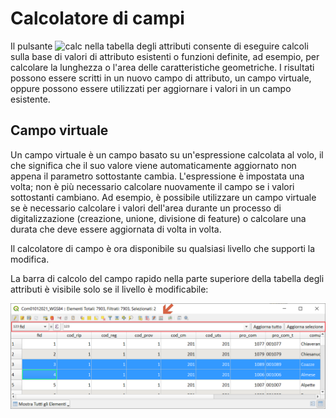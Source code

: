 # Calcolatore di campi

Il pulsante ![calc](https://docs.qgis.org/testing/en/_images/mActionCalculateField.png) nella tabella degli attributi consente di eseguire calcoli sulla base di valori di attributo esistenti o funzioni definite, ad esempio, per calcolare la lunghezza o l'area delle caratteristiche geometriche. I risultati possono essere scritti in un nuovo campo di attributo, un campo virtuale, oppure possono essere utilizzati per aggiornare i valori in un campo esistente.

## Campo virtuale

Un campo virtuale è un campo basato su un'espressione calcolata al volo, il che significa che il suo valore viene automaticamente aggiornato non appena il parametro sottostante cambia. L'espressione è impostata una volta; non è più necessario calcolare nuovamente il campo se i valori sottostanti cambiano. Ad esempio, è possibile utilizzare un campo virtuale se è necessario calcolare i valori dell'area durante un processo di digitalizzazione (creazione, unione, divisione di feature) o calcolare una durata che deve essere aggiornata di volta in volta.

Il calcolatore di campo è ora disponibile su qualsiasi livello che supporti la modifica. 

La barra di calcolo del campo rapido nella parte superiore della tabella degli attributi è visibile solo se il livello è modificabile:

![field_calc](../img/field_calc_rapida1.png)





